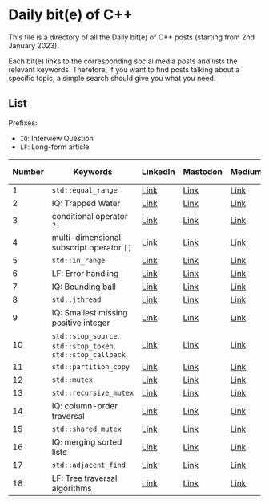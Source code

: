 # Daily bit(e) of C++

This file is a directory of all the Daily bit(e) of C++ posts (starting from 2nd January 2023).

Each bit(e) links to the corresponding social media posts and lists the relevant keywords.
Therefore, if you want to find posts talking about a specific topic, a simple search should give you what you need.

## List

Prefixes:

- `IQ`: Interview Question
- `LF`: Long-form article

| Number | Keywords | LinkedIn | Mastodon | Medium | Substack | Compiler Explorer |
|---     |---       |---       |---       |---     |---       | ---               |
| 1 | `std::equal_range` | [Link](https://www.linkedin.com/feed/update/urn:li:activity:7015738608712044544/) | [Link](https://hachyderm.io/@simontoth/109620913797164208) | [Link](https://medium.com/@simontoth/daily-bit-e-of-c-1-20dc3cfac63) | [Link](https://simontoth.substack.com/p/daily-bite-of-c-1) | [Link](https://godbolt.org/z/EPdoEdGYW) |
| 2 | IQ: Trapped Water | [Link](https://www.linkedin.com/feed/update/urn:li:activity:7016101216220762112/) | [Link](https://hachyderm.io/@simontoth/109626576231244637) | [Link](https://medium.com/@simontoth/daily-bit-e-of-c-trapped-water-fb9d37b5f4ac) | [Link](https://simontoth.substack.com/p/daily-bite-of-c-trapped-water) | [Link](https://godbolt.org/z/azoMjE4cc) |
| 3 | conditional operator `?:` | [Link](https://www.linkedin.com/feed/update/urn:li:activity:7016463294181855232/) | [Link](https://hachyderm.io/@simontoth/109632238439362067) | [Link](https://medium.com/@simontoth/daily-bit-e-of-c-conditional-operator-6a93e88cbec9) | [Link](https://simontoth.substack.com/p/daily-bite-of-c-conditional-operator) | [Link](https://godbolt.org/z/T8rxnzG64) 
| 4 | multi-dimensional subscript operator `[]` | [Link](https://www.linkedin.com/feed/update/urn:li:activity:7016825936255803392/) | [Link](https://hachyderm.io/@simontoth/109637900731019151) | [Link](https://medium.com/@simontoth/daily-bit-e-of-c-c-23-multi-dimensional-subscript-operator-3883054b1157) | [Link](https://simontoth.substack.com/p/daily-bite-of-c-c23-multi-dimensional) | [Link](https://godbolt.org/z/c6Kdf7dE4) |
| 5 | `std::in_range` | [Link](https://www.linkedin.com/posts/simontoth_cpp-cplusplus-coding-activity-7017188330177978369-qDML) | [Link](https://hachyderm.io/@simontoth/109643563131872727) | [Link](https://medium.com/@simontoth/daily-bit-e-of-c-std-in-range-10e5628d86fe) | [Link](https://simontoth.substack.com/p/daily-bite-of-c-stdin_range) | [Link](https://godbolt.org/z/c6Kdf7dE4) |
| 6 | LF: Error handling | [Link](https://www.linkedin.com/posts/simontoth_daily-bite-of-c-error-handling-activity-7017550465919762432-kcdI) | [Link](https://hachyderm.io/@simontoth/109649225643215541) | [Link](https://itnext.io/daily-bit-e-of-c-error-handling-7088462a7792) | [Link](https://simontoth.substack.com/p/daily-bite-of-c-error-handling) | - |
| 7 | IQ: Bounding ball | [Link](https://www.linkedin.com/posts/simontoth_cpp-cplusplus-coding-activity-7017912875969044480-45ko) | [Link](https://hachyderm.io/@simontoth/109654887683753170) | [Link](https://medium.com/@simontoth/daily-bit-e-of-c-bouncing-ball-1569ef3fb419) | [Link](https://medium.com/@simontoth/daily-bit-e-of-c-bouncing-ball-1569ef3fb419) | [Link](https://godbolt.org/z/Yxnb48nK1) |
| 8 | `std::jthread` | [Link](https://www.linkedin.com/posts/simontoth_in-c20-we-have-received-a-new-version-activity-7018275454126063616-yK-_) | [Link](https://hachyderm.io/@simontoth/109660549985366916) | [Link](https://medium.com/@simontoth/daily-bit-e-of-c-std-jthread-30d745dc6885) | [Link](https://simontoth.substack.com/p/daily-bite-of-c-stdjthread) | [Link](https://godbolt.org/z/1Yza68bdh) |
| 9 | IQ: Smallest missing positive integer | [Link](https://www.linkedin.com/posts/simontoth_tuesday-c-interview-question-the-smallest-activity-7018637759816859648-JDTy) | [Link](https://hachyderm.io/@simontoth/109666212261011985) | [Link](https://medium.com/@simontoth/daily-bit-e-of-c-smallest-missing-positive-integer-7f066807db9) | [Link](https://simontoth.substack.com/p/daily-bite-of-c-smallest-missing) | [Link](https://compiler-explorer.com/z/G9h3EPaG8) |
| 10 | `std::stop_source`, `std::stop_token`, `std::stop_callback` | [Link](https://www.linkedin.com/feed/update/urn:li:activity:7019000100018352128) | [Link](https://hachyderm.io/@simontoth/109671874754986087) | [Link](https://medium.com/@simontoth/daily-bit-e-of-c-std-stop-source-std-stop-token-std-stop-callback-d69d3ebe8e36) | [Link](https://simontoth.substack.com/p/daily-bite-of-c-stdstop_source-stdstop_token) | [Link](https://compiler-explorer.com/z/6x7xG3aoY) |
| 11 | `std::partition_copy` | [Link](https://www.linkedin.com/feed/update/urn:li:activity:7019362492610965504/) | [Link](https://hachyderm.io/@simontoth/109677537375768763) | [Link](https://medium.com/@simontoth/daily-bit-e-of-c-std-partition-copy-a7b7aed1a995) | [Link](https://simontoth.substack.com/p/daily-bite-of-c-stdpartition_copy) | [Link](https://godbolt.org/z/aqTdzso37) |
| 12 | `std::mutex` | [Link](https://www.linkedin.com/posts/simontoth_cpp-cplusplus-coding-activity-7019724998483288064-6v5B) | [Link](https://hachyderm.io/@simontoth/109683199203771408) | [Link](https://medium.com/@simontoth/daily-bit-e-of-c-std-mutex-558fe54c9dc3) | [Link](https://simontoth.substack.com/p/daily-bite-of-c-stdmutex) | [Link](https://compiler-explorer.com/z/Kx1raEs4b) |
| 13 | `std::recursive_mutex` | [Link](https://www.linkedin.com/posts/simontoth_cpp-cplusplus-coding-activity-7020087229771350016-KsrF) | [Link](https://hachyderm.io/@simontoth/109688861621356884) | [Link](https://medium.com/@simontoth/daily-bit-e-of-c-std-recursive-mutex-dd9b84f38f8d) | [Link](https://simontoth.substack.com/p/daily-bite-of-c-stdrecursive_mutex) | [Link](https://compiler-explorer.com/z/b83M1MMa1) |
| 14 | IQ: column-order traversal | [Link](https://www.linkedin.com/posts/simontoth_cpp-cplusplus-coding-activity-7020449556425269248-9S2R) | [Link](https://hachyderm.io/@simontoth/109694523866962936) | [Link](https://medium.com/@simontoth/daily-bit-e-of-c-column-order-traversal-8e670fac7137) | [Link](https://simontoth.substack.com/p/daily-bite-of-c-column-order-traversal) | [Link](https://compiler-explorer.com/z/55ET6h559) |
| 15 | `std::shared_mutex` | [Link](https://www.linkedin.com/posts/simontoth_cpp-cplusplus-coding-activity-7020812004894375936-2RUK) | [Link](https://hachyderm.io/@simontoth/109700186168609507) | [Link](https://medium.com/@simontoth/daily-bit-e-of-c-std-shared-mutex-ebe7477a7589) | [Link](https://simontoth.substack.com/p/daily-bite-of-c-stdshared_mutex) | [Link](https://compiler-explorer.com/z/cEoxj7Mzq) |
| 16 | IQ: merging sorted lists | [Link](https://www.linkedin.com/posts/simontoth_cpp-cplusplus-coding-activity-7021174392365703168-p5PV) | [Link](https://hachyderm.io/@simontoth/109705848475650242) | [Link](https://medium.com/@simontoth/daily-bit-e-of-c-merging-sorted-lists-f84d973aaa0b) | [Link](https://simontoth.substack.com/p/daily-bite-of-c-merging-sorted-lists) | [Link](https://compiler-explorer.com/z/cEe1G9YM6) |
| 17 | `std::adjacent_find` | [Link](https://www.linkedin.com/posts/simontoth_cpp-cplusplus-coding-activity-7021536881494396928-Dqpz) | [Link](https://hachyderm.io/@simontoth/109711510958034891) | [Link](https://medium.com/@simontoth/daily-bit-e-of-c-std-adjacent-find-dad92bf63713) | [Link](https://simontoth.substack.com/p/daily-bite-of-c-stdadjacent_find) | [Link](https://compiler-explorer.com/z/hnGEsrMGf) |
| 18 | LF: Tree traversal algorithms | [Link](https://www.linkedin.com/posts/simontoth_daily-bite-of-c-tree-traversal-algorithms-activity-7021899215010189313-icE-) | [Link](https://hachyderm.io/@simontoth/109717173139750644) | [Link](https://medium.com/@simontoth/daily-bit-e-of-c-tree-traversal-algorithms-44e0d16bce08) | [Link](https://simontoth.substack.com/p/daily-bite-of-c-tree-traversal-algorithms) | - |